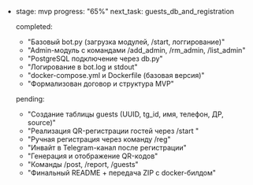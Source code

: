 - stage: mvp
  progress: "65%"
  next_task: guests_db_and_registration

  completed:
    - "Базовый bot.py (загрузка модулей, /start, логгирование)"
    - "Admin-модуль с командами /add_admin, /rm_admin, /list_admin"
    - "PostgreSQL подключение через db.py"
    - "Логирование в bot.log и stdout"
    - "docker-compose.yml и Dockerfile (базовая версия)"
    - "Формализован договор и структура MVP"

  pending:
    - "Создание таблицы guests (UUID, tg_id, имя, телефон, ДР, source)"
    - "Реализация QR-регистрации гостей через /start <uuid>"
    - "Ручная регистрация через команду /reg"
    - "Инвайт в Telegram-канал после регистрации"
    - "Генерация и отображение QR-кодов"
    - "Команды /post, /report, /guests"
    - "Финальный README + передача ZIP с docker-билдом"
